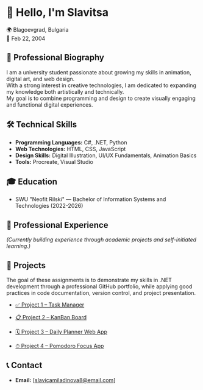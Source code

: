 # 👋 Hello, I'm Slavitsa 
🌍 Blagoevgrad, Bulgaria  
🎂 Feb 22, 2004 

## 📄 Professional Biography
I am a university student passionate about growing my skills in animation, digital art, and web design.  
With a strong interest in creative technologies, I am dedicated to expanding my knowledge both artistically and technically.  
My goal is to combine programming and design to create visually engaging and functional digital experiences.

## 🛠 Technical Skills
- **Programming Languages:** C#, .NET, Python
- **Web Technologies:** HTML, CSS, JavaScript
- **Design Skills:** Digital Illustration, UI/UX Fundamentals, Animation Basics
- **Tools:** Procreate, Visual Studio 

## 🎓 Education
- SWU "Neofit Rilski" — Bachelor of Information Systems and Technologies (2022-2026)

## 💼 Professional Experience
*(Currently building experience through academic projects and self-initiated learning.)*

## 🔗 Projects  
The goal of these assignments is to demonstrate my skills in .NET development through a professional GitHub portfolio, while applying good practices in code documentation, version control, and project presentation.

- [✅ Project 1 – Task Manager](./Project1_TaskManager) 

- [📋 Project 2 – KanBan Board](./Project2_KanBanBoard)  

- [🗓 Project 3 – Daily Planner Web App](./Project3_DailyPlannerWeb)  

- [⏱ Project 4 – Pomodoro Focus App](./Project4_PomodoroFocusApp)  

## 📞 Contact
- **Email:** [slavicamiladinova8@email.com]

